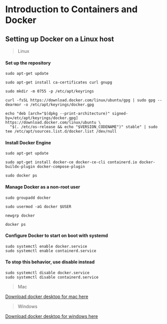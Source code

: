 # Introduction to Containers and Docker
## Setting up Docker on a Linux host
> Linux

#### Set up the repository
```
sudo apt-get update
```

```
sudo apt-get install ca-certificates curl gnupg
```
```
sudo mkdir -m 0755 -p /etc/apt/keyrings
```
```
curl -fsSL https://download.docker.com/linux/ubuntu/gpg | sudo gpg --dearmor -o /etc/apt/keyrings/docker.gpg
```
```
echo "deb [arch="$(dpkg --print-architecture)" signed-by=/etc/apt/keyrings/docker.gpg] https://download.docker.com/linux/ubuntu \
  "$(. /etc/os-release && echo "$VERSION_CODENAME")" stable" | sudo tee /etc/apt/sources.list.d/docker.list /dev/null
```
#### Install Docker Engine
```
sudo apt-get update
```
```
sudo apt-get install docker-ce docker-ce-cli containerd.io docker-buildx-plugin docker-compose-plugin
```
```
sudo docker ps
```
#### Manage Docker as a non-root user
```
sudo groupadd docker
```
```
sudo usermod -aG docker $USER
```
```
newgrp docker
```
```
docker ps
```
#### Configure Docker to start on boot with systemd
```
sudo systemctl enable docker.service
sudo systemctl enable containerd.service
```
#### To stop this behavior, use disable instead
```
sudo systemctl disable docker.service
sudo systemctl disable containerd.service
```
> Mac 

[Download docker desktop for mac here](https://docs.docker.com/desktop/install/mac-install/)

> Windows

[Download docker desktop for windows here](https://docs.docker.com/desktop/install/windows-install/)

